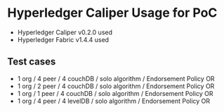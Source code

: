 # Hyperledger Caliper Usage for PoC

- Hyperledger Caliper v0.2.0 used
- Hyperledger Fabric v1.4.4 used

## Test cases

- 1 org / 4 peer / 4 couchDB / solo algorithm / Endorsement Policy OR
- 1 org / 2 peer / 4 couchDB / solo algorithm / Endorsement Policy OR
- 1 org / 1 peer / 4 couchDB / solo algorithm / Endorsement Policy OR
- 1 org / 4 peer / 4 levelDB / solo algorithm / Endorsement Policy OR
